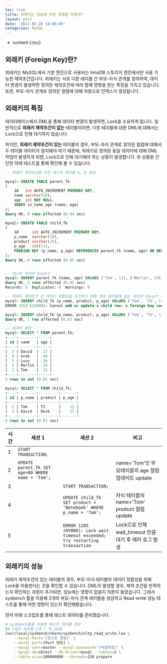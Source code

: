 ```yaml
---
toc: true
title: 외래키는 성능에 어떤 영향을 미칠까?
layout: post
date: '2022-02-28 18:00:00'
categories: MySQL
---
```


* content
{:toc}

## 외래키 (Foreign Key)란?

외래키는 MySQL에서 기본 엔진으로 사용되는 InnoDB 스토리지 엔진에서만 사용 가능한 제약조건입니다.
외래키는 서로 다른 테이블 간 부모-자식 관계를 정의하여, 데이터 변경이 발생하면 정의한 제약조건에 따라
함께 영향을 받는 특징을 가지고 있습니다.
또한, 부모-자식 관계로 정의된 컬럼에 대해 자동으로 인덱스가 생성됩니다.
## 외래키의 특징

데이터베이스에서 DML을 통해 데이터 변경이 발생하면, Lock을 소유하게 됩니다.
일반적으로 **외래키 제약조건이 없는** 테이블이라면, 다른 테이블에 대한 DML에 대해서는 Lock으로 인해 대기하지 않습니다.

하지만, **외래키 제약조건이 있는** 테이블의 경우, 부모-자식 관계로 정의된 컬럼에 대해서 두 테이블 데이터가 일치해야 하기 때문에,
외래키로 정의된 동일 데이터에 대해 DML 작업이 발생하게 되면, Lock으로 인해 대기해야 하는 상황이 발생합니다.
위 상황을 간단한 아래 테스트를 통해 확인해 볼 수 있습니다.

```sql
-- 외래키 제약조건을 가진 테스트 테이블 A, B 생성

mysql> CREATE TABLE parent_fk
(
    id   int AUTO_INCREMENT PRIMARY KEY,
    name varchar(10),
    age  int NOT NULL,
    INDEX ix_name_age (name, age)
);
Query OK, 0 rows affected (0.04 sec)

mysql> CREATE TABLE child_fk
(
    id      int AUTO_INCREMENT PRIMARY KEY,
    p_name  varchar(10),
    product varchar(15),
    p_age   int(11),
    FOREIGN KEY (p_name, p_age) REFERENCES parent_fk (name, age) ON DELETE CASCADE ON UPDATE CASCADE
);
Query OK, 0 rows affected (0.05 sec)


-- 테스트 데이터 Insert
mysql> INSERT parent_fk (name, age) VALUES ('Tom', 11), ('Martin', 29), ('David', 17), ('Grek', 40), ('Lucy', 26);
Query OK, 5 rows affected (0.02 sec)
Records: 5  Duplicates: 0  Warnings: 0

-- 외래키 제약조건 상 데이터 정합성을 유지하기 위해 부모 테이블에 없는 데이터 Insert 시 에러 발생.
mysql> INSERT child_fk (p_name, product, p_age) VALUES ('Tom', 'TV', 13);
ERROR 1452 (23000): Cannot add or update a child row: a foreign key constraint fails (`blog_test`.`child_fk`, CONSTRAINT `child_fk_ibfk_1` FOREIGN KEY (`p_name`, `p_age`) REFERENCES `parent_fk` (`name`, `age`) ON DELETE CASCADE ON UPDATE CASCADE)

mysql> INSERT child_fk (p_name, product, p_age) VALUES ('Tom', 'TV', 11);
Query OK, 1 row affected (0.03 sec)

-- 데이터 확인
mysql> SELECT * FROM parent_fk;
+----+--------+-----+
| id | name   | age |
+----+--------+-----+
|  3 | David  |  17 |
|  4 | Grek   |  40 |
|  5 | Lucy   |  26 |
|  2 | Martin |  29 |
|  1 | Tom    |  11 |
+----+--------+-----+
5 rows in set (0.01 sec)

mysql> SELECT * FROM child_fk;
+----+--------+---------+-------+
| id | p_name | product | p_age |
+----+--------+---------+-------+
|  2 | Tom    | TV      |    11 |
|  4 | David  | Desk    |    17 |
+----+--------+---------+-------+
2 rows in set (0.01 sec)

```

| 시간 | 세션 1 | 세션 2 | 비고 |
| -------- | -------- | -------- | -------- |
| 1 | ``START TRANSACTION;``   |    |    |
| 2 | ``UPDATE parent_fk SET age=80 WHERE name = 'Tom';``   |    |  name='Tom'인 부모테이블의 age 컬럼 업데이트 update  |
| 3 |   | ``START TRANSACTION;``    |    |
| 4 |   | ``UPDATE child_fk SET product = 'Notebook' WHERE p_name = 'Tom';``    |  자식 테이블의 name='Tom' product 컬럼 update  |
| 5 |   | ``ERROR 1205 (HY000): Lock wait timeout exceeded; try restarting transaction``    |  Lock으로 인해 wait_timeout 만큼 대기 후 에러 로그 발생  |


## 외래키의 성능
외래키 제약조건이 있는 테이블의 경우, 부모-자식 테이블의 데이터 정합성을 위해 Lock을 이용한다는 것을 확인할 수 있습니다.
DML이 발생할 경우, 제약 조건을 만족하는지 확인하는 과정이 추가되면, 성능에는 영향이 없을지 의문이 들었습니다.
그래서 sysbench 툴을 이용해 2개의 부모-자식 관계 테이블을 생성하고 Read-write 성능 테스트를 통해 어떤 영향이 있는지 확인해봤습니다.

먼저 아래 스크립트를 통해 테스트 데이터를 준비했습니다.

```bash
# sysbench툴을 이용한 테스트 테이블 생성
## 1억건 테이블 2개 / 약 21GB
/usr/local/sysbench/share/sysbench/oltp_read_write.lua \
	--mysql-host='[호스트 정보]' \
	--mysql-port=[Port 번호] \
	--mysql-user=master --mysql-password='[비밀번호]' \
	--mysql-db=sbtest --db-driver=mysql --tables=2 \
	--table-size=100000000 --threads=128 prepare

```
